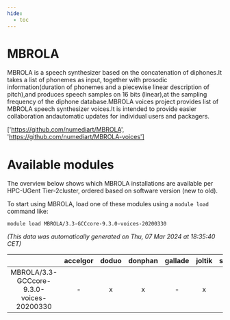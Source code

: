 ```yaml
---
hide:
  - toc
---
```


MBROLA
======


MBROLA is a speech synthesizer based on the concatenation of diphones.It takes a list of phonemes as input, together with prosodic information(duration of phonemes and a piecewise linear description of pitch),and produces speech samples on 16 bits (linear),at the sampling frequency of the diphone database.MBROLA voices project provides list of MBROLA speech synthesizer voices.It is intended to provide easier collaboration andautomatic updates for individual users and packagers.

['https://github.com/numediart/MBROLA', 'https://github.com/numediart/MBROLA-voices']
# Available modules


The overview below shows which MBROLA installations are available per HPC-UGent Tier-2cluster, ordered based on software version (new to old).

To start using MBROLA, load one of these modules using a `module load` command like:

```shell
module load MBROLA/3.3-GCCcore-9.3.0-voices-20200330
```

*(This data was automatically generated on Thu, 07 Mar 2024 at 18:35:40 CET)*  

| |accelgor|doduo|donphan|gallade|joltik|skitty|
| :---: | :---: | :---: | :---: | :---: | :---: | :---: |
|MBROLA/3.3-GCCcore-9.3.0-voices-20200330|-|x|x|-|x|x|

